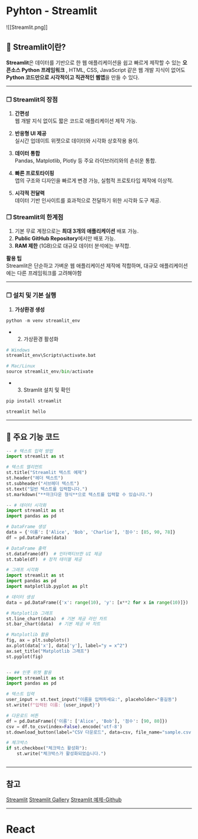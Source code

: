 # Pyhton - Streamlit
![[Streamlit.png]]
## 📌 Streamlit이란?

**Streamlit**은 데이터를 기반으로 한 웹 애플리케이션을 쉽고 빠르게 제작할 수 있는 **오픈소스 Python 프레임워크** , HTML, CSS, JavaScript 같은 웹 개발 지식이 없어도 **Python 코드만으로 시각적이고 직관적인 웹앱**을 만들 수 있다.

---

### ❐ Streamlit의 장점

1. **간편성**  
    웹 개발 지식 없이도 짧은 코드로 애플리케이션 제작 가능.
    
2. **반응형 UI 제공**  
    실시간 업데이트 위젯으로 데이터와 시각화 상호작용 용이.
    
3. **데이터 통합**  
    Pandas, Matplotlib, Plotly 등 주요 라이브러리와의 손쉬운 통합.
    
4. **빠른 프로토타이핑**  
    앱의 구조와 디자인을 빠르게 변경 가능, 실험적 프로토타입 제작에 이상적.
    
5. **시각적 전달력**  
    데이터 기반 인사이트를 효과적으로 전달하기 위한 시각화 도구 제공.
    


### ❐ Streamlit의 한계점

1. 기본 무료 계정으로는 **최대 3개의 애플리케이션** 배포 가능.
2. **Public GitHub Repository**에서만 배포 가능.
3. **RAM 제한** (1GB)으로 대규모 데이터 분석에는 부적합.

**활용 팁**  
Streamlit은 단순하고 가벼운 웹 애플리케이션 제작에 적합하며, 대규모 애플리케이션에는 다른 프레임워크를 고려해야함

---

### ❐ 설치 및 기본 실행

1. **가상환경 생성**
```python
python -m venv streamlit_env
```

- 2. 가상환경 활성화
```python
# Windows
streamlit_env\Scripts\activate.bat

# Mac/Linux
source streamlit_env/bin/activate
```

- 3. Stramlit 설치 및 확인
```python
pip install streamlit

streamlit hello

```

---
## 📌 주요 기능 코드
```python
-- # 텍스트 입력 방법
import streamlit as st

# 텍스트 엘리먼트
st.title("Streamlit 텍스트 예제")
st.header("헤더 텍스트")
st.subheader("서브헤더 텍스트")
st.text("일반 텍스트를 입력합니다.")
st.markdown("**마크다운 형식**으로 텍스트를 입력할 수 있습니다.")

-- # 데이터 시각화
import streamlit as st
import pandas as pd

# DataFrame 생성
data = {'이름': ['Alice', 'Bob', 'Charlie'], '점수': [85, 90, 78]}
df = pd.DataFrame(data)

# DataFrame 출력
st.dataframe(df)  # 인터랙티브한 UI 제공
st.table(df)  # 정적 테이블 제공

# 그래프 시각화
import streamlit as st
import pandas as pd
import matplotlib.pyplot as plt

# 데이터 생성
data = pd.DataFrame({'x': range(10), 'y': [x**2 for x in range(10)]})

# Matplotlib 그래프
st.line_chart(data)  # 기본 제공 라인 차트
st.bar_chart(data)  # 기본 제공 바 차트

# Matplotlib 활용
fig, ax = plt.subplots()
ax.plot(data['x'], data['y'], label="y = x^2")
ax.set_title("Matplotlib 그래프")
st.pyplot(fig)


-- ## 인풋 위젯 활용 
import streamlit as st
import pandas as pd

# 텍스트 입력
user_input = st.text_input("이름을 입력하세요:", placeholder="홍길동")
st.write(f"입력된 이름: {user_input}")

# 다운로드 버튼
df = pd.DataFrame({'이름': ['Alice', 'Bob'], '점수': [90, 80]})
csv = df.to_csv(index=False).encode('utf-8')
st.download_button(label="CSV 다운로드", data=csv, file_name="sample.csv", mime="text/csv")

# 체크박스
if st.checkbox("체크박스 활성화"):
    st.write("체크박스가 활성화되었습니다.")



```


---
## 참고
[Streamlit](https://streamlit.io/)
[Streamlit Gallery](https://streamlit.io/gallery)
[Streamlit 예제-Github](https://github.com/zakariachowdhury/streamlit-map-dashboard)

---
# React



